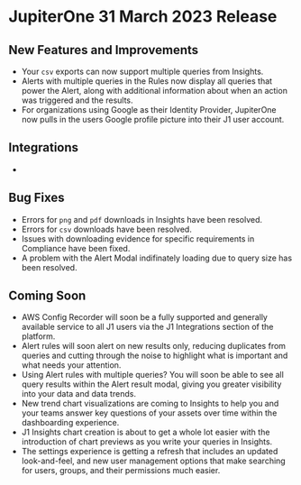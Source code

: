 # JupiterOne 31 March 2023 Release

## New Features and Improvements
-   Your `csv` exports can now support multiple queries from Insights.
-   Alerts with multiple queries in the Rules now display all queries that power the Alert, along with additional information about when an action was triggered and the results. 
-   For organizations using Google as their Identity Provider, JupiterOne now pulls in the users Google profile picture into their J1 user account. 



## Integrations

- 

## Bug Fixes
-  Errors for `png` and `pdf` downloads in Insights have been resolved. 
-  Errors for `csv` downloads have been resolved. 
-  Issues with downloading evidence for specific requirements in Compliance have been fixed. 
-  A problem with the Alert Modal indifinately loading due to query size has been resolved. 

## Coming Soon
- AWS Config Recorder will soon be a fully supported and generally available service to all J1 users via the J1 Integrations section of the platform.
- Alert rules will soon alert on new results only, reducing duplicates from queries and cutting through the noise to highlight what is important and what needs your attention. 
- Using Alert rules with multiple queries? You will soon be able to see all query results within the Alert result modal, giving you greater visibility into your data and data trends.
- New trend chart visualizations are coming to Insights to help you and your teams answer key questions of your assets over time within the dashboarding experience. 
- J1 Insights chart creation is about to get a whole lot easier with the introduction of chart previews as you write your queries in Insights. 
- The settings experience is getting a refresh that includes an updated look-and-feel, and new user management options that make searching for users, groups, and their permissions much easier.
